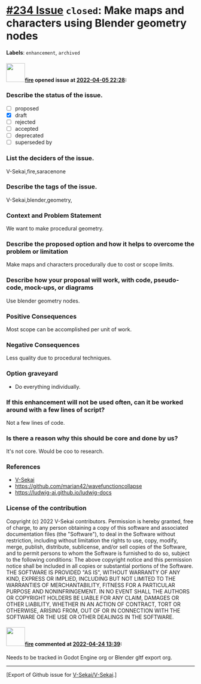 # [\#234 Issue](https://github.com/V-Sekai/V-Sekai/issues/234) `closed`: Make maps and characters using Blender geometry nodes
**Labels**: `enhancement`, `archived`


#### <img src="https://avatars.githubusercontent.com/u/32321?u=c2e06a3d2b49a467aa907e54aa259516440267cc&v=4" width="50">[fire](https://github.com/fire) opened issue at [2022-04-05 22:28](https://github.com/V-Sekai/V-Sekai/issues/234):

### Describe the status of the issue.

- [ ] proposed
- [X] draft
- [ ] rejected
- [ ] accepted
- [ ] deprecated
- [ ] superseded by

### List the deciders of the issue.

V-Sekai,fire,saracenone

### Describe the tags of the issue.

V-Sekai,blender,geometry,

### Context and Problem Statement

We want to make procedural geometry.

### Describe the proposed option and how it helps to overcome the problem or limitation

Make maps and characters procedurally due to cost or scope limits.

### Describe how your proposal will work, with code, pseudo-code, mock-ups, or diagrams

Use blender geometry nodes.

### Positive Consequences

Most scope can be accomplished per unit of work.

### Negative Consequences

Less quality due to procedural techniques.

### Option graveyard

- Do everything individually.

### If this enhancement will not be used often, can it be worked around with a few lines of script?

Not a few lines of code.

### Is there a reason why this should be core and done by us?

It's not core. Would be coo to research.

### References

- [V-Sekai](https://v-sekai.org/)
- https://github.com/marian42/wavefunctioncollapse
- https://ludwig-ai.github.io/ludwig-docs


### License of the contribution

Copyright (c) 2022 V-Sekai contributors. 
Permission is hereby granted, free of charge, to any person obtaining a copy of this software and associated documentation files (the "Software"), to deal in the Software without restriction, including without limitation the rights to use, copy, modify, merge, publish, distribute, sublicense, and/or sell copies of the Software, and to permit persons to whom the Software is furnished to do so, subject to the following conditions: The above copyright notice and this permission notice shall be included in all copies or substantial portions of the Software. THE SOFTWARE IS PROVIDED "AS IS", WITHOUT WARRANTY OF ANY KIND, EXPRESS OR IMPLIED, INCLUDING BUT NOT LIMITED TO THE WARRANTIES OF MERCHANTABILITY, FITNESS FOR A PARTICULAR PURPOSE AND NONINFRINGEMENT. IN NO EVENT SHALL THE AUTHORS OR COPYRIGHT HOLDERS BE LIABLE FOR ANY CLAIM, DAMAGES OR OTHER LIABILITY, WHETHER IN AN ACTION OF CONTRACT, TORT OR OTHERWISE, ARISING FROM, OUT OF OR IN CONNECTION WITH THE SOFTWARE OR THE USE OR OTHER DEALINGS IN THE SOFTWARE.  


#### <img src="https://avatars.githubusercontent.com/u/32321?u=c2e06a3d2b49a467aa907e54aa259516440267cc&v=4" width="50">[fire](https://github.com/fire) commented at [2022-04-24 13:39](https://github.com/V-Sekai/V-Sekai/issues/234#issuecomment-1107844059):

Needs to be tracked in Godot Engine org or Blender gltf export org.


-------------------------------------------------------------------------------



[Export of Github issue for [V-Sekai/V-Sekai](https://github.com/V-Sekai/V-Sekai).]
